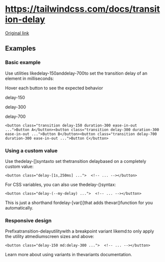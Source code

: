 # https://tailwindcss.com/docs/transition-delay

[Original link](https://tailwindcss.com/docs/transition-delay)

## Examples

### Basic example

Use utilities likedelay-150anddelay-700to set the transition delay of an element in milliseconds:

Hover each button to see the expected behavior

delay-150

delay-300

delay-700

```
<button class="transition delay-150 duration-300 ease-in-out ...">Button A</button><button class="transition delay-300 duration-300 ease-in-out ...">Button B</button><button class="transition delay-700 duration-300 ease-in-out ...">Button C</button>
```

### Using a custom value

Use thedelay-[<value>]syntaxto set thetransition delaybased on a completely custom value:

```
<button class="delay-[1s,250ms] ...">  <!-- ... --></button>
```

For CSS variables, you can also use thedelay-(<custom-property>)syntax:

```
<button class="delay-(--my-delay) ...">  <!-- ... --></button>
```

This is just a shorthand fordelay-[var(<custom-property>)]that adds thevar()function for you automatically.

### Responsive design

Prefixatransition-delayutilitywith a breakpoint variant likemd:to only apply the utility atmediumscreen sizes and above:

```
<button class="delay-150 md:delay-300 ...">  <!-- ... --></button>
```

Learn more about using variants in thevariants documentation.
